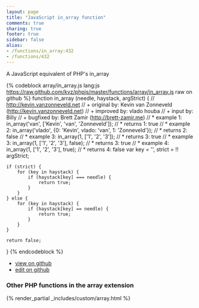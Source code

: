 ```yaml
---
layout: page
title: "JavaScript in_array function"
comments: true
sharing: true
footer: true
sidebar: false
alias:
- /functions/in_array:432
- /functions/432
---
```

<!-- Generated by Rakefile:build -->
A JavaScript equivalent of PHP's in_array

{% codeblock array/in_array.js lang:js https://raw.github.com/kvz/phpjs/master/functions/array/in_array.js raw on github %}
function in_array (needle, haystack, argStrict) {
    // http://kevin.vanzonneveld.net
    // +   original by: Kevin van Zonneveld (http://kevin.vanzonneveld.net)
    // +   improved by: vlado houba
    // +   input by: Billy
    // +   bugfixed by: Brett Zamir (http://brett-zamir.me)
    // *     example 1: in_array('van', ['Kevin', 'van', 'Zonneveld']);
    // *     returns 1: true
    // *     example 2: in_array('vlado', {0: 'Kevin', vlado: 'van', 1: 'Zonneveld'});
    // *     returns 2: false
    // *     example 3: in_array(1, ['1', '2', '3']);
    // *     returns 3: true
    // *     example 3: in_array(1, ['1', '2', '3'], false);
    // *     returns 3: true
    // *     example 4: in_array(1, ['1', '2', '3'], true);
    // *     returns 4: false
    var key = '',
        strict = !! argStrict;

    if (strict) {
        for (key in haystack) {
            if (haystack[key] === needle) {
                return true;
            }
        }
    } else {
        for (key in haystack) {
            if (haystack[key] == needle) {
                return true;
            }
        }
    }

    return false;
}
{% endcodeblock %}

 - [view on github](https://github.com/kvz/phpjs/blob/master/functions/array/in_array.js)
 - [edit on github](https://github.com/kvz/phpjs/edit/master/functions/array/in_array.js)

### Other PHP functions in the array extension
{% render_partial _includes/custom/array.html %}
